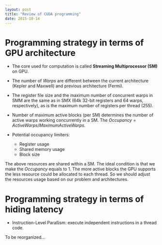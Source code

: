 ```yaml
---
layout: post
title: "Review of CUDA programming"
date: 2015-10-14
---
```


# Programming strategy in terms of GPU architecture
* The core used for computation is called **Streaming Multiprocessor (SM)** on
  GPU.

* The number of *Warps* are different between the current architecture (Kepler
  and Maxwell) and previous architecture (Fermi).

* The register file size and the maximum number of concurrent warps in SMM are
  the same as in SMX (64k 32-bit registers and 64 warps, respectively), as is
  the maximum number of registers per thread (255). 

* Number of maximum active blocks (per SM) determines the number of active warps
  working concurrently in a SM. The $Occupancy=Active Warps/Maximum Active
  Warps$.

* Potential occupancy limiters:
  * Register usage
  * Shared memory usage
  * Block size
 
 The above resources are shared within a SM. The ideal condition is that we make
 the *Occupancy* equals to 1. The more active blocks the GPU supports the less
 resource could be allocated to each thread. So we should adjust the resources
 usage based on our problem and architectures.

# Programming strategy in terms of hiding latency
* Instruction-Level Parallism: execute independent instructions in a thread
  code.

To be reorganized...
